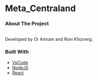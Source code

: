 # Meta_Centraland

### About The Project

<br />
Developed by Or Amram and Roni Khizverg.

### Built With

* [VsCode](https://code.visualstudio.com/)
* [NodeJS](https://nodejs.org/en/)
* [React](https://reactjs.org/docs/hooks-intro.html)


